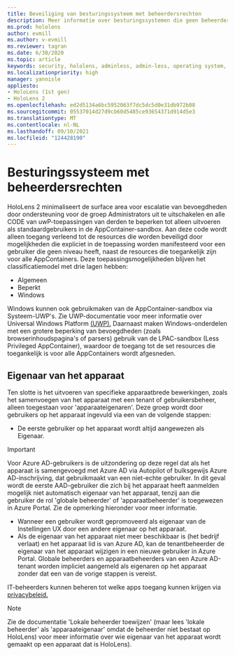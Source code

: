 ```yaml
---
title: Beveiliging van besturingssysteem met beheerdersrechten
description: Meer informatie over besturingssystemen die geen beheerder zijn, apparaateigenaren en beveiliging op HoloLens mixed reality apparaten.
ms.prod: hololens
author: evmill
ms.author: v-evmill
ms.reviewer: tagran
ms.date: 6/30/2020
ms.topic: article
keywords: security, hololens, adminless, admin-less, operating system, admin-less operating system, admin os, admin-less os, hololens 2, hololens2 security,
ms.localizationpriority: high
manager: yannisle
appliesto:
- HoloLens (1st gen)
- HoloLens 2
ms.openlocfilehash: ed2d5134a6bc5952063f7dc5dc5d0e31db972b08
ms.sourcegitcommit: 05537014d27d9cb60d5485ce93654371d914d5e3
ms.translationtype: MT
ms.contentlocale: nl-NL
ms.lasthandoff: 09/10/2021
ms.locfileid: "124428190"
---
```

# <a name="admin-less-operating-system"></a>Besturingssysteem met beheerdersrechten

HoloLens 2 minimaliseert de surface area voor escalatie van bevoegdheden door ondersteuning voor de groep Administrators uit te uitschakelen en alle CODE van uwP-toepassingen van derden te beperken tot alleen uitvoeren als standaardgebruikers in de AppContainer-sandbox. Aan deze code wordt alleen toegang verleend tot de resources die worden beveiligd door mogelijkheden die expliciet in de toepassing worden manifesteerd voor een gebruiker die geen niveau heeft, naast de resources die toegankelijk zijn voor alle AppContainers.
Deze toepassingsmogelijkheden blijven het classificatiemodel met drie lagen hebben:
  * Algemeen
  * Beperkt
  * Windows

Windows kunnen ook gebruikmaken van de AppContainer-sandbox via Systeem-UWP's. Zie UWP-documentatie voor meer informatie over Universal Windows Platform [(UWP).](/windows/uwp/) Daarnaast maken Windows-onderdelen met een grotere beperking van bevoegdheden (zoals browserinhoudspagina's of parsers) gebruik van de LPAC-sandbox (Less Privileged AppContainer), waardoor de toegang tot de set resources die toegankelijk is voor alle AppContainers wordt afgesneden.

## <a name="device-owner"></a>Eigenaar van het apparaat

Ten slotte is het uitvoeren van specifieke apparaatbrede bewerkingen, zoals het samenvoegen van het apparaat met een tenant of gebruikersbeheer, alleen toegestaan voor 'apparaateigenaren'. Deze groep wordt door gebruikers op het apparaat ingevuld via een van de volgende stappen:
  * De eerste gebruiker op het apparaat wordt altijd aangewezen als Eigenaar. 
> [!IMPORTANT]
>Voor Azure AD-gebruikers is de uitzondering op deze regel dat als het apparaat is samengevoegd met Azure AD via Autopilot of bulksgewijs Azure AD-inschrijving, dat gebruikmaakt van een niet-echte gebruiker. In dit geval wordt de eerste AAD-gebruiker die zich bij het apparaat heeft aanmelden mogelijk niet automatisch eigenaar van het apparaat, tenzij aan die gebruiker de rol 'globale beheerder' of 'apparaatbeheerder' is toegewezen in Azure Portal. Zie de opmerking hieronder voor meer informatie.  

  * Wanneer een gebruiker wordt gepromoveerd als eigenaar van de Instellingen UX door een andere eigenaar op het apparaat.
  * Als de eigenaar van het apparaat niet meer beschikbaar is (het bedrijf verlaat) en het apparaat lid is van Azure AD, kan de tenantbeheerder de eigenaar van het apparaat wijzigen in een nieuwe gebruiker in Azure Portal. Globale beheerders en apparaatbeheerders van een Azure AD-tenant worden impliciet aangemeld als eigenaren op het apparaat zonder dat een van de vorige stappen is vereist.  

 IT-beheerders kunnen beheren tot welke apps toegang kunnen krijgen via [privacybeleid.](/windows/client-management/mdm/policy-csp-privacy) 

> [!NOTE]
> Zie de documentatie 'Lokale beheerder toewijzen' (maar lees [](/azure/active-directory/devices/assign-local-admin) 'lokale beheerder' als 'apparaateigenaar' omdat de beheerder niet bestaat op HoloLens) voor meer informatie over wie eigenaar van het apparaat wordt gemaakt op een apparaat dat is HoloLens).